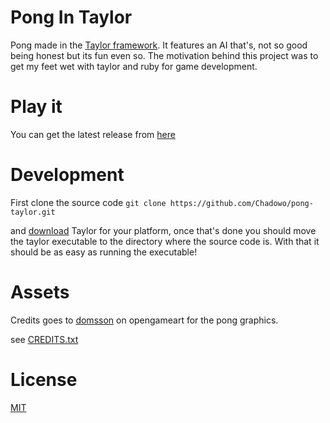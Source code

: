 # Pong In Taylor

Pong made in the [Taylor framework](https://github.com/HellRok/Taylor).
It features an AI that's, not so good being honest but its fun even so.
The motivation behind this project was to get my feet wet with taylor
and ruby for game development.

# Play it

You can get the latest release from [here](https://github.com/Chadowo/pong-taylor/releases)

# Development

First clone the source code
`git clone https://github.com/Chadowo/pong-taylor.git`

and [download](https://taylor.oequacki.com/#downloads) Taylor for your
platform, once that's done you should move the taylor executable to the
directory where the source code is. With that it should be as easy as
running the executable!

# Assets

Credits goes to [domsson](https://opengameart.org/users/domsson) on
opengameart for the pong graphics.

see [CREDITS.txt](assets/CREDITS.txt)

# License

[MIT](LICENSE)

